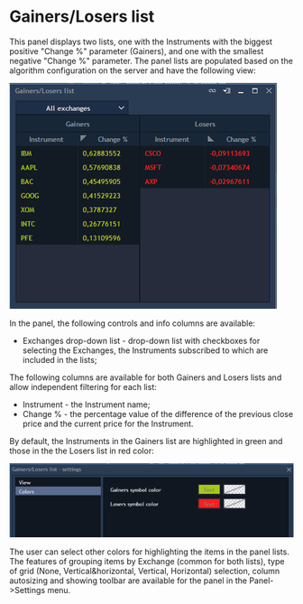 # Gainers/Losers list

This panel displays two lists, one with the Instruments with the biggest positive "Change %" parameter \(Gainers\), and one with the smallest negative "Change %" parameter. The panel lists are populated based on the algorithm configuration on the server and have the following view:

![](../../../.gitbook/assets/gainers-losers-te-front-panel-filled3.png)

In the panel, the following controls and info columns are available:

* Exchanges drop-down list - drop-down list with checkboxes for selecting the Exchanges, the Instruments subscribed to which are included in the lists;

The following columns are available for both Gainers and Losers lists and allow independent filtering for each list:

* Instrument - the Instrument name;
* Change % - the percentage value of the difference of the previous close price and the current price for the Instrument.

By default, the Instruments in the Gainers list are highlighted in green and those in the the Losers list in red color:

![](../../../.gitbook/assets/colors%20%282%29.png)

The user can select other colors for highlighting the items in the panel lists. The features of grouping items by Exchange \(common for both lists\), type of grid \(None, Vertical&horizontal, Vertical, Horizontal\) selection, column autosizing and showing toolbar are available for the panel in the Panel-&gt;Settings menu.

